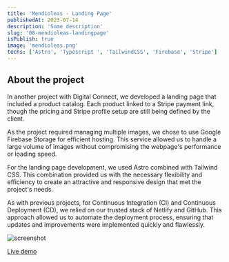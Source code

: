 ```yaml
---
title: 'Mendioleas - Landing Page'
publishedAt: 2023-07-14
description: 'Some description'
slug: '08-mendioleas-landingpage'
isPublish: true
image: 'mendioleas.png'
techs: ['Astro', 'Typescript ', 'TailwindCSS', 'Firebase', 'Stripe']
---
```


## About the project

In another project with Digital Connect, we developed a landing page that included a product catalog. Each product linked to a Stripe payment link, though the pricing and Stripe profile setup are still being defined by the client.

As the project required managing multiple images, we chose to use Google Firebase Storage for efficient hosting. This service allowed us to handle a large volume of images without compromising the webpage's performance or loading speed.

For the landing page development, we used Astro combined with Tailwind CSS. This combination provided us with the necessary flexibility and efficiency to create an attractive and responsive design that met the project's needs.

As with previous projects, for Continuous Integration (CI) and Continuous Deployment (CD), we relied on our trusted stack of Netlify and GitHub. This approach allowed us to automate the deployment process, ensuring that updates and improvements were implemented quickly and flawlessly.

![screenshot](/img/mendioleas.png)

[Live demo](https://mendioleas.com/)
